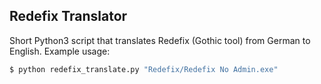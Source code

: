 ## Redefix Translator

Short Python3 script that translates Redefix (Gothic tool) from German to English. Example usage:
```bash
$ python redefix_translate.py "Redefix/Redefix No Admin.exe"
```